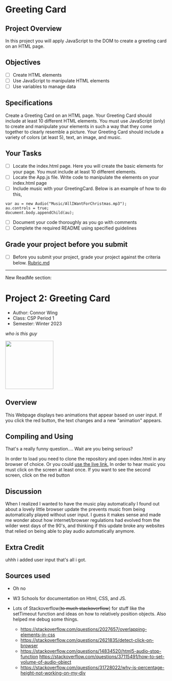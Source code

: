 # Greeting Card

## Project Overview
In this project you will apply JavaScript to the DOM to create a greeting card on an HTML page.  

## Objectives

- [ ] Create HTML elements
- [ ] Use JavaScript to manipulate HTML elements
- [ ] Use variables to manage data

## Specifications

Create a Greeting Card on an HTML page.  Your Greeting Card should include at least 10 different HTML elements.  You must use JavaScript (only) to create and manipulate your elements in such a way that they come together to clearly resemble a picture.   Your Greeting Card should include a variety of colors (at least 5), text, an image, and music. 

## Your Tasks

- [ ] Locate the index.html page.  Here you will create the basic elements for your page.  You must include at least 10 different elements. 
- [ ] Locate the App.js file.  Write code to manipulate the elements on your index.html page
- [ ] Include music with your GreetingCard.  Below is an example of how to do this, 

```
var au = new Audio("Music/AllIWantForChristmas.mp3");
au.controls = true;
document.body.appendChild(au);
```

- [ ] Document your code thoroughly as you go with comments
- [ ] Complete the required README using specified guidelines

## Grade your project before you submit

- [ ] Before you submit your project, grade your project against the criteria below. 
	[Rubric.md](Rubric.md)
____________________________________________________________________
New ReadMe section: 
# Project 2: Greeting Card

* Author: Connor Wing
* Class: CSP Period 1
* Semester: Winter 2023

<i>who is this guy</i>

<img src="https://media.tenor.com/C8MpzwDxl40AAAAM/ltg-low-tier-god.gif" width="150px">

## Overview

This Webpage displays two animations that appear based on user input.
If you click the red button, the text changes and  a new "animation" appears.
## Compiling and Using

That's a really funny question.... Wait are you being serious?


In order to load you need to clone the repository and open index.html in any browser of choice. Or you could <a href="https://timberlinecs.github.io/greeting-card-FlyingPotato5/">use the live link.</a> In order to hear music you must click on the screen at least once. If you want to see the second screen, click on the red button

## Discussion

When I realized  I wanted to have the music play automatically I found out about a lovely little browser update the prevents music from being automatically played without user input. I guess it makes sense and made me wonder about how internet/browser regulations had evolved from the wilder west days of the 90's, and thinking if this update broke any websites that relied on being able to play audio automatically anymore.

## Extra Credit

uhhh i added user input that's all i got.

## Sources used

- Oh no
- W3 Schools for documentation on Html, CSS, and JS.
- Lots of Stackoverflow(~~to much stackoverflow~~) for stuff like the setTimeout function and ideas on how to relatively position objects. Also helped me debug some things.

  - https://stackoverflow.com/questions/2027657/overlapping-elements-in-css  
  - https://stackoverflow.com/questions/2621835/detect-click-on-browser 
  - https://stackoverflow.com/questions/14834520/html5-audio-stop-function https://stackoverflow.com/questions/37115491/how-to-set-volume-of-audio-object
  - https://stackoverflow.com/questions/31728022/why-is-percentage-height-not-working-on-my-div
